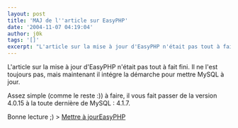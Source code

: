 ```yaml
---
layout: post
title: 'MAJ de l''article sur EasyPHP'
date: '2004-11-07 04:19:04'
author: j0k
tags: '[]'
excerpt: "L'article sur la mise à jour d'EasyPHP n'était pas tout à fait fini. Il ne l'est toujours pas, mais maintenant il intégre la démarche pour mettre MySQL à jour.     \nAssez simple (comme le reste :)) à faire, il vous fait passer de la version 4.0.15 à la toute dernière de MySQL : 4.1.7.  \n  \nBonne lecture ;)   &gt; [Mettre à      …"
---
```


L'article sur la mise à jour d'EasyPHP n'était pas tout à fait fini. Il ne l'est toujours pas, mais maintenant il intégre la démarche pour mettre MySQL à jour.

Assez simple (comme le reste :)) à faire, il vous fait passer de la version 4.0.15 à la toute dernière de MySQL : 4.1.7.

Bonne lecture ;)   &gt; [Mettre à jourEasyPHP](http://www.j0k3r.net/articles-Mettre-a-jour-EasyPHP-6.html)
